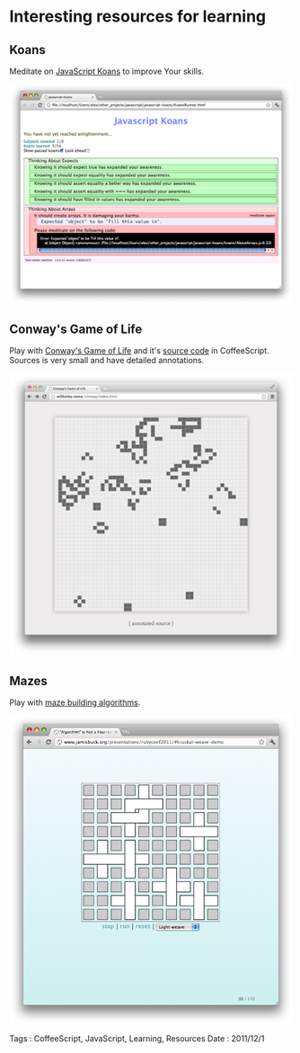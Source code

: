 # Interesting resources for learning

## Koans

Meditate on [JavaScript Koans](https://github.com/mrdavidlaing/javascript-koans) to
improve Your skills.

![Koans](interesting-resources-for-learning/koans.png)

## Conway's Game of Life

Play with [Conway's Game of Life](http://willbailey.name/conway/index.html) and it's 
[source code](http://willbailey.name/conway/docs/conway.html) in CoffeeScript. Sources is very
small and have detailed annotations.

![Convay's Game of Life](interesting-resources-for-learning/conway.png)

## Mazes

Play with [maze building algorithms](http://www.jamisbuck.org/presentations/rubyconf2011).

![Mazes](interesting-resources-for-learning/mazes.png)

Tags : CoffeeScript, JavaScript, Learning, Resources
Date : 2011/12/1